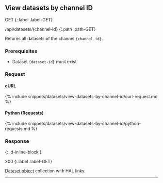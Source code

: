## View datasets by channel ID

GET
{:.label .label-GET}

/api/datasets/{channel-id}
{:.path .path-GET}

Returns all datasets of the channel `{channel-id}`.

### Prerequisites

- Dataset `{dataset-id}` must exist

### Request

#### cURL

{% include snippets/datasets/view-datasets-by-channel-id/curl-request.md %}

#### Python (Requests)

{% include snippets/datasets/view-datasets-by-channel-id/python-requests.md %}

### Response
{: .d-inline-block }

200
{:.label .label-GET}

[Dataset object](#dataset-object) collection with HAL links.

---
